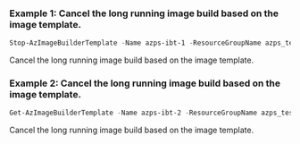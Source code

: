 ### Example 1: Cancel the long running image build based on the image template.
```powershell
Stop-AzImageBuilderTemplate -Name azps-ibt-1 -ResourceGroupName azps_test_group_imagebuilder
```

Cancel the long running image build based on the image template.

### Example 2: Cancel the long running image build based on the image template.
```powershell
Get-AzImageBuilderTemplate -Name azps-ibt-2 -ResourceGroupName azps_test_group_imagebuilder | Stop-AzImageBuilderTemplate
```

Cancel the long running image build based on the image template.